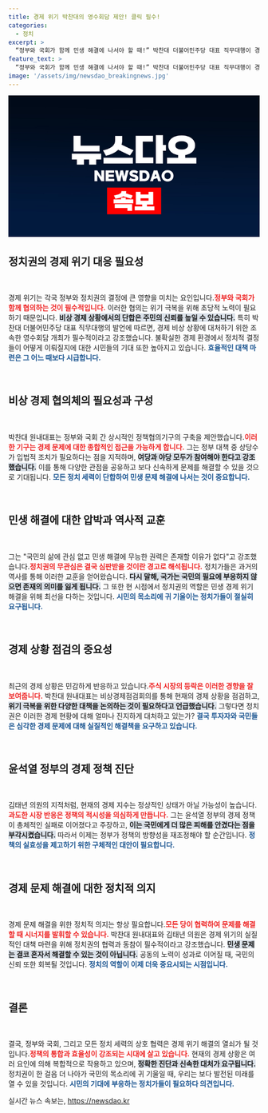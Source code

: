 ```yaml
---
title: 경제 위기 박찬대의 영수회담 제안! 클릭 필수!
categories:
  - 정치
excerpt: >
  “정부와 국회가 함께 민생 해결에 나서야 할 때!” 박찬대 더불어민주당 대표 직무대행이 경제 비상 사태 극복을 위한 영수회담과 정책 협의기구 설치를 촉구했습니다. 과연 정치권은 국민의 삶을 지킬 수 있을까요?
feature_text: >
  “정부와 국회가 함께 민생 해결에 나서야 할 때!” 박찬대 더불어민주당 대표 직무대행이 경제 비상 사태 극복을 위한 영수회담과 정책 협의기구 설치를 촉구했습니다. 과연 정치권은 국민의 삶을 지킬 수 있을까요?
image: '/assets/img/newsdao_breakingnews.jpg'
---
```


<p><img src="/assets/img/newsdao_breakingnews.jpg" alt="ontimetimes 속보" /></p>

<h2 data-ke-size="size26">정치권의 경제 위기 대응 필요성</h2>

<p data-ke-size="size16">&nbsp;</p>

<p data-ke-size="size16">경제 위기는 각국 정부와 정치권의 결정에 큰 영향을 미치는 요인입니다.<b><span style="color: #ee2323;">정부와 국회가 함께 협의하는 것이 필수적입니다.</span></b> 이러한 협의는 위기 극복을 위해 초당적 노력이 필요하기 때문입니다. <b><span style="background-color: #21538527;">비상 경제 상황에서의 단합은 주민의 신뢰를 높일 수 있습니다.</span></b> 특히 박찬대 더불어민주당 대표 직무대행의 발언에 따르면, 경제 비상 상황에 대처하기 위한 조속한 영수회담 개최가 필수적이라고 강조했습니다. 불확실한 경제 환경에서 정치적 결정들이 어떻게 이뤄질지에 대한 시민들의 기대 또한 높아지고 있습니다. <b><span style="color: #1a5490;">효율적인 대책 마련은 그 어느 때보다 시급합니다.</span></b> </p>

<p data-ke-size="size16">&nbsp;</p>

<h2 data-ke-size="size26">비상 경제 협의체의 필요성과 구성</h2>

<p data-ke-size="size16">&nbsp;</p>

<p data-ke-size="size16">박찬대 원내대표는 정부와 국회 간 상시적인 정책협의기구의 구축을 제안했습니다.<b><span style="color: #ee2323;">이러한 기구는 경제 문제에 대한 종합적인 접근을 가능하게 합니다.</span></b> 그는 정부 대책 중 상당수가 입법적 조치가 필요하다는 점을 지적하며, <b><span style="background-color: #21538527;">여당과 야당 모두가 참여해야 한다고 강조했습니다.</span></b> 이를 통해 다양한 관점을 공유하고 보다 신속하게 문제를 해결할 수 있을 것으로 기대됩니다. <b><span style="color: #1a5490;">모든 정치 세력이 단합하여 민생 문제 해결에 나서는 것이 중요합니다.</span></b> </p>

<p data-ke-size="size16">&nbsp;</p>

<h2 data-ke-size="size26">민생 해결에 대한 압박과 역사적 교훈</h2>

<p data-ke-size="size16">&nbsp;</p>

<p data-ke-size="size16">그는 "국민의 삶에 관심 없고 민생 해결에 무능한 권력은 존재할 이유가 없다"고 강조했습니다.<b><span style="color: #ee2323;">정치권의 무관심은 결국 심판받을 것이란 경고로 해석됩니다.</span></b> 정치가들은 과거의 역사를 통해 이러한 교훈을 얻어왔습니다. <b><span style="background-color: #21538527;">다시 말해, 국가는 국민의 필요에 부응하지 않으면 존재의 의미를 잃게 됩니다.</span></b> 그 또한 현 시점에서 정치권의 역할은 민생 경제 위기 해결을 위해 최선을 다하는 것입니다. <b><span style="color: #1a5490;">시민의 목소리에 귀 기울이는 정치가들이 절실히 요구됩니다.</span></b> </p>

<p data-ke-size="size16">&nbsp;</p>

<h2 data-ke-size="size26">경제 상황 점검의 중요성</h2>

<p data-ke-size="size16">&nbsp;</p>

<p data-ke-size="size16">최근의 경제 상황은 민감하게 반응하고 있습니다.<b><span style="color: #ee2323;">주식 시장의 등락은 이러한 경향을 잘 보여줍니다.</span></b> 박찬대 원내대표는 비상경제점검회의를 통해 현재의 경제 상황을 점검하고, <b><span style="background-color: #21538527;">위기 극복을 위한 다양한 대책을 논의하는 것이 필요하다고 언급했습니다.</span></b> 그렇다면 정치권은 이러한 경제 현황에 대해 얼마나 진지하게 대처하고 있는가? <b><span style="color: #1a5490;">결국 투자자와 국민들은 심각한 경제 문제에 대해 실질적인 해결책을 요구하고 있습니다.</span></b> </p>

<p data-ke-size="size16">&nbsp;</p>

<h2 data-ke-size="size26">윤석열 정부의 경제 정책 진단</h2>

<p data-ke-size="size16">&nbsp;</p>

<p data-ke-size="size16">김태년 의원의 지적처럼, 현재의 경제 지수는 정상적인 상태가 아닐 가능성이 높습니다.<b><span style="color: #ee2323;">과도한 시장 반응은 정책의 적시성을 의심하게 만듭니다.</span></b> 그는 윤석열 정부의 경제 정책이 총체적인 실패로 이어졌다고 주장하고, <b><span style="background-color: #21538527;">이는 국민에게 더 많은 피해를 안겼다는 점을 부각시켰습니다.</span></b> 따라서 이제는 정부가 정책의 방향성을 재조정해야 할 순간입니다. <b><span style="color: #1a5490;">정책의 실효성을 제고하기 위한 구체적인 대안이 필요합니다.</span></b> </p>

<p data-ke-size="size16">&nbsp;</p>

<h2 data-ke-size="size26">경제 문제 해결에 대한 정치적 의지</h2>

<p data-ke-size="size16">&nbsp;</p>

<p data-ke-size="size16">경제 문제 해결을 위한 정치적 의지는 항상 필요합니다.<b><span style="color: #ee2323;">모든 당이 협력하여 문제를 해결할 때 시너지를 발휘할 수 있습니다.</span></b> 박찬대 원내대표와 김태년 의원은 경제 위기의 실질적인 대책 마련을 위해 정치권의 협력과 동참이 필수적이라고 강조했습니다. <b><span style="background-color: #21538527;">민생 문제는 결코 혼자서 해결할 수 있는 것이 아닙니다.</span></b> 공동의 노력이 성과로 이어질 때, 국민의 신뢰 또한 회복될 것입니다. <b><span style="color: #1a5490;">정치의 역할이 이제 더욱 중요시되는 시점입니다.</span></b> </p>

<p data-ke-size="size16">&nbsp;</p>

<h2 data-ke-size="size26">결론</h2>

<p data-ke-size="size16">&nbsp;</p>

<p data-ke-size="size16">결국, 정부와 국회, 그리고 모든 정치 세력의 상호 협력은 경제 위기 해결의 열쇠가 될 것입니다.<b><span style="color: #ee2323;">정책의 통합과 효율성이 강조되는 시대에 살고 있습니다.</span></b> 현재의 경제 상황은 여러 요인에 의해 복합적으로 작용하고 있으며, <b><span style="background-color: #21538527;">정확한 진단과 신속한 대처가 요구됩니다.</span></b> 정치권이 한 걸음 더 나아가 국민의 목소리에 귀 기울일 때, 우리는 보다 발전된 미래를 열 수 있을 것입니다. <b><span style="color: #1a5490;">시민의 기대에 부응하는 정치가들이 필요하다 의견입니다.</span></b> </p>
실시간 뉴스 속보는, <a href="https://newsdao.kr" rel="dofollow">https://newsdao.kr</a>


